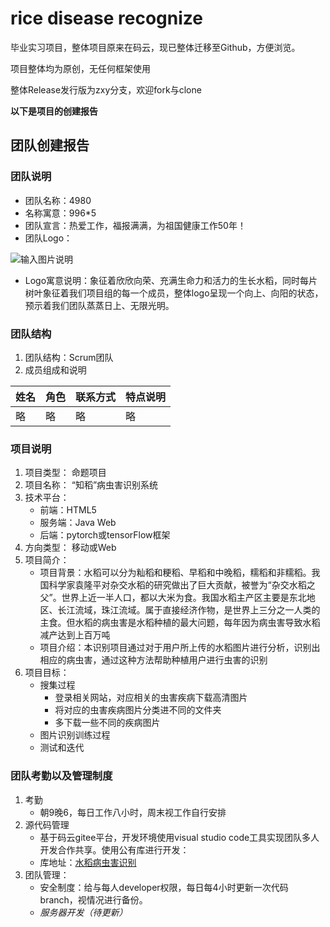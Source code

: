 # rice disease recognize

毕业实习项目，整体项目原来在码云，现已整体迁移至Github，方便浏览。

项目整体均为原创，无任何框架使用

整体Release发行版为zxy分支，欢迎fork与clone

**以下是项目的创建报告**

## 团队创建报告

### 团队说明

* 团队名称：4980
* 名称寓意：996*5
* 团队宣言：热爱工作，福报满满，为祖国健康工作50年！
* 团队Logo：

![输入图片说明](https://images.gitee.com/uploads/images/2021/0301/121058_7d5f7f08_8734049.png "屏幕截图.png")

* Logo寓意说明：象征着欣欣向荣、充满生命力和活力的生长水稻，同时每片树叶象征着我们项目组的每一个成员，整体logo呈现一个向上、向阳的状态，预示着我们团队蒸蒸日上、无限光明。

### 团队结构

1. 团队结构：Scrum团队
2. 成员组成和说明

|姓名|角色|联系方式|特点说明|
|----|----|----|----|
|略|略|略|略|

### 项目说明
1. 项目类型：
命题项目
2. 项目名称：
“知稻”病虫害识别系统 
3. 技术平台：
    - 前端：HTML5
    - 服务端：Java Web 
    - 后端：pytorch或tensorFlow框架
4. 方向类型：
移动或Web
5. 项目简介：
    - 项目背景：水稻可以分为籼稻和粳稻、早稻和中晚稻，糯稻和非糯稻。我国科学家袁隆平对杂交水稻的研究做出了巨大贡献，被誉为“杂交水稻之父”。世界上近一半人口，都以大米为食。我国水稻主产区主要是东北地区、长江流域，珠江流域。属于直接经济作物，是世界上三分之一人类的主食。但水稻的病虫害是水稻种植的最大问题，每年因为病虫害导致水稻减产达到上百万吨
    - 项目介绍：本识别项目通过对于用户所上传的水稻图片进行分析，识别出相应的病虫害，通过这种方法帮助种植用户进行虫害的识别
6. 项目目标：
    - 搜集过程
        - 登录相关网站，对应相关的虫害疾病下载高清图片
        - 将对应的虫害疾病图片分类进不同的文件夹
        - 多下载一些不同的疾病图片
    - 图片识别训练过程
    - 测试和迭代
### 团队考勤以及管理制度
1. 考勤
    - 朝9晚6，每日工作八小时，周末视工作自行安排
2. 源代码管理
    - 基于码云gitee平台，开发环境使用visual studio code工具实现团队多人开发合作共享。使用公有库进行开发：
    - 库地址：[水稻病虫害识别](https://gitee.com/zhang-pinge/rice-disease-recognize)
3. 团队管理：
    - 安全制度：给与每人developer权限，每日每4小时更新一次代码branch，视情况进行备份。
    - *服务器开发（待更新）*
